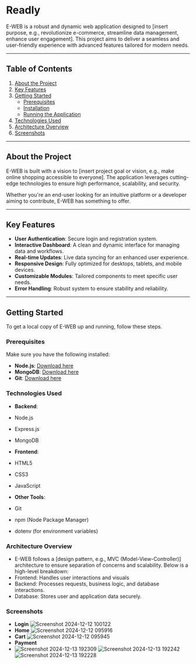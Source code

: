 # Readly

E-WEB is a robust and dynamic web application designed to [insert purpose, e.g., revolutionize e-commerce, streamline data management, enhance user engagement]. This project aims to deliver a seamless and user-friendly experience with advanced features tailored for modern needs.

---

## Table of Contents

1. [About the Project](#about-the-project)
2. [Key Features](#key-features)
3. [Getting Started](#getting-started)
   - [Prerequisites](#prerequisites)
   - [Installation](#installation)
   - [Running the Application](#running-the-application)
4. [Technologies Used](#technologies-used)
5. [Architecture Overview](#architecture-overview)
6. [Screenshots](#screenshots)
---

## About the Project

E-WEB is built with a vision to [insert project goal or vision, e.g., make online shopping accessible to everyone]. The application leverages cutting-edge technologies to ensure high performance, scalability, and security.

Whether you're an end-user looking for an intuitive platform or a developer aiming to contribute, E-WEB has something to offer.

---

## Key Features

- **User Authentication**: Secure login and registration system.
- **Interactive Dashboard**: A clean and dynamic interface for managing data and workflows.
- **Real-time Updates**: Live data syncing for an enhanced user experience.
- **Responsive Design**: Fully optimized for desktops, tablets, and mobile devices.
- **Customizable Modules**: Tailored components to meet specific user needs.
- **Error Handling**: Robust system to ensure stability and reliability.

---

## Getting Started

To get a local copy of E-WEB up and running, follow these steps.

### Prerequisites

Make sure you have the following installed:

- **Node.js**: [Download here](https://nodejs.org/)
- **MongoDB**: [Download here](https://www.mongodb.com/try/download/community)
- **Git**: [Download here](https://git-scm.com/)

 ### Technologies Used
- **Backend**:

- Node.js
- Express.js
- MongoDB
- **Frontend**:

- HTML5
- CSS3
- JavaScript
- **Other Tools**:

- Git
- npm (Node Package Manager)
- dotenv (for environment variables)

### Architecture Overview

- E-WEB follows a [design pattern, e.g., MVC (Model-View-Controller)] architecture to ensure separation of concerns and scalability. Below is a high-level breakdown:
- Frontend: Handles user interactions and visuals
- Backend: Processes requests, business logic, and database interactions.
- Database: Stores user and application data securely.

### Screenshots 
- **Login**
![Screenshot 2024-12-12 100122](https://github.com/user-attachments/assets/75825fbc-e3d2-4322-9d69-99cfc4f3f355)
- **Home**
![Screenshot 2024-12-12 095916](https://github.com/user-attachments/assets/5bed4093-10cf-420b-b9ca-ebab31ac7b98)
- **Cart**
![Screenshot 2024-12-12 095945](https://github.com/user-attachments/assets/22405b76-a759-4621-8c9d-14b74e8437c8)
- **Payment**
- ![Screenshot 2024-12-13 192309](https://github.com/user-attachments/assets/0b16e693-d0e6-4109-9c49-a7821351ffd3)
![Screenshot 2024-12-13 192242](https://github.com/user-attachments/assets/6d57fd6a-6da1-4fcf-abc4-ec3c2cc8ceda)
![Screenshot 2024-12-13 192228](https://github.com/user-attachments/assets/5d466d72-f7f4-4e9b-9258-576faf001849)

